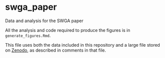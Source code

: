# swga_paper
Data and analysis for the SWGA paper

All the analysis and code required to produce the figures is in `generate_figures.Rmd`.

This file uses both the data included in this repository and a large file stored on [Zenodo](https://zenodo.org/record/216676), 
as described in comments in that file. 
